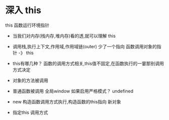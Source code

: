 # 深入 this
 this 函数运行环境指针

 - 当我们对内存(栈内存,堆内存)看的透,就可以理解 this

 - 调用栈,执行上下文,作用域,作用域链(outer)
   少了一个指向 函数调用对象的指针 -》  this 


- this有哪几种？
函数的调用方式相关,this值不固定,在函数执行的一霎那别调用方式决定
- 对象的方法被调用
- 普通函数被调用 全局window
  如果启用严格模式？ undefined

- new 构造函数调用方式执行,构造函数的this指向 新对象
- 指定this 调用方式



    
